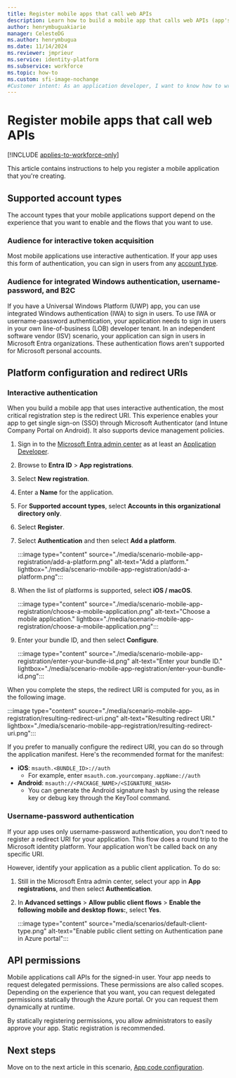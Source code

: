 ```yaml
---
title: Register mobile apps that call web APIs
description: Learn how to build a mobile app that calls web APIs (app's registration)
author: henrymbuguakiarie
manager: CelesteDG
ms.author: henrymbugua
ms.date: 11/14/2024
ms.reviewer: jmprieur
ms.service: identity-platform
ms.subservice: workforce
ms.topic: how-to
ms.custom: sfi-image-nochange
#Customer intent: As an application developer, I want to know how to write a mobile app that calls web APIs by using the Microsoft identity platform for developers.
---
```


# Register mobile apps that call web APIs

[!INCLUDE [applies-to-workforce-only](../external-id/includes/applies-to-workforce-only.md)]

This article contains instructions to help you register a mobile application that you're creating.

## Supported account types

The account types that your mobile applications support depend on the experience that you want to enable and the flows that you want to use.

### Audience for interactive token acquisition

Most mobile applications use interactive authentication. If your app uses this form of authentication, you can sign in users from any [account type](quickstart-register-app.md).

### Audience for integrated Windows authentication, username-password, and B2C

If you have a Universal Windows Platform (UWP) app, you can use integrated Windows authentication (IWA) to sign in users. To use IWA or username-password authentication, your application needs to sign in users in your own line-of-business (LOB) developer tenant. In an independent software vendor (ISV) scenario, your application can sign in users in Microsoft Entra organizations. These authentication flows aren't supported for Microsoft personal accounts.

## Platform configuration and redirect URIs

### Interactive authentication

When you build a mobile app that uses interactive authentication, the most critical registration step is the redirect URI. This experience enables your app to get single sign-on (SSO) through Microsoft Authenticator (and Intune Company Portal on Android). It also supports device management policies.

1. Sign in to the [Microsoft Entra admin center](https://entra.microsoft.com) as at least an [Application Developer](~/identity/role-based-access-control/permissions-reference.md#application-developer).
1. Browse to **Entra ID** > **App registrations**.
1. Select **New registration**.
1. Enter a **Name** for the application.
1. For **Supported account types**, select **Accounts in this organizational directory only**.
1. Select **Register**.
1. Select **Authentication** and then select **Add a platform**.

   :::image type="content" source="./media/scenario-mobile-app-registration/add-a-platform.png" alt-text="Add a platform." lightbox="./media/scenario-mobile-app-registration/add-a-platform.png":::

1. When the list of platforms is supported, select **iOS / macOS**.

   :::image type="content" source="./media/scenario-mobile-app-registration/choose-a-mobile-application.png" alt-text="Choose a mobile application." lightbox="./media/scenario-mobile-app-registration/choose-a-mobile-application.png":::

1. Enter your bundle ID, and then select **Configure**.

   :::image type="content" source="./media/scenario-mobile-app-registration/enter-your-bundle-id.png" alt-text="Enter your bundle ID." lightbox="./media/scenario-mobile-app-registration/enter-your-bundle-id.png":::

When you complete the steps, the redirect URI is computed for you, as in the following image.

:::image type="content" source="./media/scenario-mobile-app-registration/resulting-redirect-uri.png" alt-text="Resulting redirect URI." lightbox="./media/scenario-mobile-app-registration/resulting-redirect-uri.png":::

If you prefer to manually configure the redirect URI, you can do so through the application manifest. Here's the recommended format for the manifest:

- **iOS**: `msauth.<BUNDLE_ID>://auth`
  - For example, enter `msauth.com.yourcompany.appName://auth`
- **Android**: `msauth://<PACKAGE_NAME>/<SIGNATURE_HASH>`
  - You can generate the Android signature hash by using the release key or debug key through the KeyTool command.

### Username-password authentication


If your app uses only username-password authentication, you don't need to register a redirect URI for your application. This flow does a round trip to the Microsoft identity platform. Your application won't be called back on any specific URI.

However, identify your application as a public client application. To do so:

1. Still in the Microsoft Entra admin center, select your app in **App registrations**, and then select **Authentication**.
1. In **Advanced settings** > **Allow public client flows** > **Enable the following mobile and desktop flows:**, select **Yes**.

   :::image type="content" source="media/scenarios/default-client-type.png" alt-text="Enable public client setting on Authentication pane in Azure portal":::

## API permissions

Mobile applications call APIs for the signed-in user. Your app needs to request delegated permissions. These permissions are also called scopes. Depending on the experience that you want, you can request delegated permissions statically through the Azure portal. Or you can request them dynamically at runtime.

By statically registering permissions, you allow administrators to easily approve your app. Static registration is recommended.

## Next steps

Move on to the next article in this scenario,
[App code configuration](scenario-mobile-app-configuration.md).
